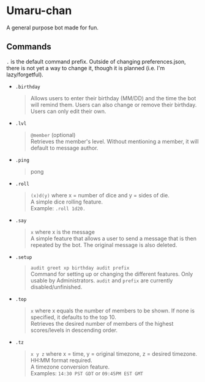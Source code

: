
# Umaru-chan
A general purpose bot made for fun.
## Commands
`.` is the default command prefix. Outside of changing preferences.json, there is not yet a way to change it, though it is planned (i.e. I'm lazy/forgetful).

- `.birthday`
    > Allows users to enter their birthday (MM/DD) and the time the bot will remind them. Users can also change or remove their birthday. Users can only edit their own.
- `.lvl`
	>`@member` (optional) <br />
	Retrieves the member's level. Without mentioning a member, it will default to message author.
- `.ping`
	> pong
- `.roll` 
	> `(x)d(y)` where x = number of dice and y = sides of die. <br />
	A simple dice rolling feature.<br />
    Example: `.roll 1d20.` 
- `.say`
	> `x` where x is the message <br />
    A simple feature that allows a user to send a message that is then repeated by the bot. The original message is also deleted.
- `.setup`
	>`audit greet xp birthday audit prefix` <br />
	Command for setting up or changing the different features. Only usable by Administrators. `audit` and `prefix` are currently disabled/unfinished.
- `.top`
	> `x` where x equals the number of members to be shown. If none  is specified, it defaults to the top 10. <br />
	Retrieves the desired number of members of the highest scores/levels in descending order. 
- `.tz`
	> `x y z` where x = time, y = original timezone, z = desired timezone. HH:MM format required. <br />
	A timezone conversion feature. <br />
	Examples: `14:30 PST GDT` or `09:45PM EST GMT`
